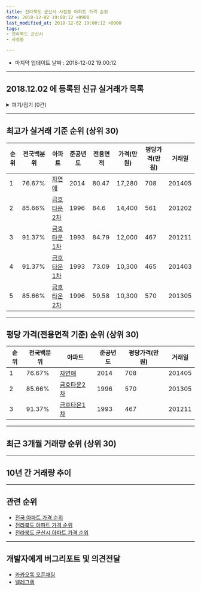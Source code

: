 ```yaml
---
title: 전라북도 군산시 사정동 아파트 가격 순위
date: 2018-12-02 19:00:12 +0900
last_modified_at: 2018-12-02 19:00:12 +0900
tags:
- 전라북도 군산시
- 사정동

---
```


* 마지막 업데이트 날짜 : 2018-12-02 19:00:12

---

## 2018.12.02 에 등록된 신규 실거래가 목록

<details>
<summary>펴기/접기 (0건)</summary>
<div markdown="1">

|아파트|전국백분위|준공년도|전용면적|가격(만원)|평당가격(만원)|거래일|
|---|---|---|---|---|---|---|
|없음|||||||


</div>
</details>

---

## 최고가 실거래 기준 순위 (상위 30)


|순위|전국백분위|아파트|준공년도|전용면적|가격(만원)|평당가격(만원)|거래일|
|---|---|---|---|---|---|---|---|
|1|76.67%|[자연애](https://search.naver.com/search.naver?query=%EC%A0%84%EB%9D%BC%EB%B6%81%EB%8F%84+%EA%B5%B0%EC%82%B0%EC%8B%9C+%EC%82%AC%EC%A0%95%EB%8F%99+%EC%9E%90%EC%97%B0%EC%95%A0)|2014|80.47|17,280|708|201405|
|2|85.66%|[금호타운2차](https://search.naver.com/search.naver?query=%EC%A0%84%EB%9D%BC%EB%B6%81%EB%8F%84+%EA%B5%B0%EC%82%B0%EC%8B%9C+%EC%82%AC%EC%A0%95%EB%8F%99+%EA%B8%88%ED%98%B8%ED%83%80%EC%9A%B42%EC%B0%A8)|1996|84.6|14,400|561|201202|
|3|91.37%|[금호타운1차](https://search.naver.com/search.naver?query=%EC%A0%84%EB%9D%BC%EB%B6%81%EB%8F%84+%EA%B5%B0%EC%82%B0%EC%8B%9C+%EC%82%AC%EC%A0%95%EB%8F%99+%EA%B8%88%ED%98%B8%ED%83%80%EC%9A%B41%EC%B0%A8)|1993|84.79|12,000|467|201211|
|4|91.37%|[금호타운1차](https://search.naver.com/search.naver?query=%EC%A0%84%EB%9D%BC%EB%B6%81%EB%8F%84+%EA%B5%B0%EC%82%B0%EC%8B%9C+%EC%82%AC%EC%A0%95%EB%8F%99+%EA%B8%88%ED%98%B8%ED%83%80%EC%9A%B41%EC%B0%A8)|1993|73.09|10,300|465|201403|
|5|85.66%|[금호타운2차](https://search.naver.com/search.naver?query=%EC%A0%84%EB%9D%BC%EB%B6%81%EB%8F%84+%EA%B5%B0%EC%82%B0%EC%8B%9C+%EC%82%AC%EC%A0%95%EB%8F%99+%EA%B8%88%ED%98%B8%ED%83%80%EC%9A%B42%EC%B0%A8)|1996|59.58|10,300|570|201305|


---

## 평당 가격(전용면적 기준) 순위 (상위 30)


|순위|전국백분위|아파트|준공년도|평당가격(만원)|거래일|
|---|---|---|---|---|---|
|1|76.67%|[자연애](https://search.naver.com/search.naver?query=%EC%A0%84%EB%9D%BC%EB%B6%81%EB%8F%84+%EA%B5%B0%EC%82%B0%EC%8B%9C+%EC%82%AC%EC%A0%95%EB%8F%99+%EC%9E%90%EC%97%B0%EC%95%A0)|2014|708|201405|
|2|85.66%|[금호타운2차](https://search.naver.com/search.naver?query=%EC%A0%84%EB%9D%BC%EB%B6%81%EB%8F%84+%EA%B5%B0%EC%82%B0%EC%8B%9C+%EC%82%AC%EC%A0%95%EB%8F%99+%EA%B8%88%ED%98%B8%ED%83%80%EC%9A%B42%EC%B0%A8)|1996|570|201305|
|3|91.37%|[금호타운1차](https://search.naver.com/search.naver?query=%EC%A0%84%EB%9D%BC%EB%B6%81%EB%8F%84+%EA%B5%B0%EC%82%B0%EC%8B%9C+%EC%82%AC%EC%A0%95%EB%8F%99+%EA%B8%88%ED%98%B8%ED%83%80%EC%9A%B41%EC%B0%A8)|1993|467|201211|


---

## 최근 3개월 거래량 순위 (상위 30)


<div style="width:100%;">
    <canvas id="deal_count_ranking" height="250"></canvas>
</div>


<script>
new Chart(document.getElementById("deal_count_ranking"), {
    type: 'horizontalBar',
    data: {
        labels: ['금호타운2차'],
        datasets: [{
            label: '실거래 수',
            data: [2],
            borderColor: "rgba(255, 0, 128, 1)",
            backgroundColor: "rgba(255, 0, 128, 0.5)",
            fill: false,
        }]
    },
    options: {
        responsive: true,
        title: {
            display: true,
            text: '최근 3개월 거래량 순위'
        },
        tooltips: {
            mode: 'index',
            intersect: false,
            callbacks: {
                title: function(tooltipItems, data) {
                    return "실거래 수:";
                },
                label: function(tooltipItem, data) {
                    return data.labels[tooltipItem.index] + ": " + tooltipItem.xLabel;
                }
            }
        },
        hover: {
            mode: 'nearest',
            intersect: true
        },
        scales: {
            xAxes: [{
                display: true,
                scaleLabel: {
                    display: true,
                    labelString: '실거래 수'
                },
                ticks: {
                    suggestedMin: 0,
                }
            }],
            yAxes: [{
                display: true,
                ticks: {
                    autoSkip: false,
                    callback: function(value, index, values) {
                        if (value.length > 15)
                            return value.substr(0, 13) + "...";
                        else
                            return value;
                    }
                },
                scaleLabel: {
                    display: false,
                }
            }]
        }
    }
});

</script>


---

## 10년 간 거래량 추이


<div style="width:100%;">
    <canvas id="deal_progress" height="250"></canvas>
</div>

<script>
new Chart(document.getElementById("deal_progress"), {
    type: 'line',
    data: {
        labels: ['200812','200901','200902','200903','200904','200905','200906','200907','200908','200909','200910','200911','200912','201001','201002','201003','201004','201005','201006','201007','201008','201009','201010','201011','201012','201101','201102','201103','201104','201105','201106','201107','201108','201109','201110','201111','201112','201201','201202','201203','201204','201205','201206','201207','201208','201209','201210','201211','201212','201301','201302','201303','201304','201305','201306','201307','201308','201309','201310','201311','201312','201401','201402','201403','201404','201405','201406','201407','201408','201409','201410','201411','201412','201501','201502','201503','201504','201505','201506','201507','201508','201509','201510','201511','201512','201601','201602','201603','201604','201605','201606','201607','201608','201609','201610','201611','201612','201701','201702','201703','201704','201705','201706','201707','201708','201709','201710','201711','201712','201801','201802','201803','201804','201805','201806','201807','201808','201809','201810','201811','201812'],
        datasets: [{
            label: '실거래 수',
            pointRadius: 1,
            data: [0, 1, 1, 1, 4, 0, 4, 3, 1, 2, 1, 1, 3, 3, 2, 6, 6, 3, 4, 4, 2, 3, 8, 4, 4, 5, 4, 5, 7, 7, 2, 4, 6, 6, 4, 3, 2, 2, 2, 1, 4, 4, 2, 1, 2, 3, 0, 4, 2, 0, 3, 3, 0, 3, 2, 4, 0, 2, 2, 1, 6, 4, 4, 2, 1, 5, 2, 5, 5, 6, 2, 2, 1, 4, 2, 10, 5, 3, 5, 0, 5, 5, 1, 1, 4, 3, 1, 3, 3, 1, 4, 2, 2, 2, 3, 1, 1, 2, 0, 1, 3, 4, 5, 0, 4, 2, 3, 2, 0, 0, 1, 2, 2, 1, 1, 1, 2, 1, 2, 0, 0],
            borderColor: "rgba(255, 201, 14, 1)",
            backgroundColor: "rgba(255, 201, 14, 0.5)",
            fill: true,
        }]
    },
    options: {
        responsive: true,
        title: {
            display: true,
            text: '10년간 거래량 추이'
        },
        tooltips: {
            mode: 'index',
            intersect: false,
        },
        hover: {
            mode: 'nearest',
            intersect: true
        },
        scales: {
            xAxes: [{
                display: true,
                scaleLabel: {
                    display: true,
                    labelString: '년/월'
                }
            }],
            yAxes: [{
                display: true,
                ticks: {
                    suggestedMin: 0,
                },
                scaleLabel: {
                    display: true,
                    labelString: '실거래 수'
                }
            }]
        }
    }
});

</script>


---

## 관련 순위

- [전국 아파트 가격 순위](https://inasie.github.io/apt-ranking/전국)
- [전라북도 아파트 가격 순위](https://inasie.github.io/apt-ranking/전라북도)
- [전라북도 군산시 아파트 가격 순위](https://inasie.github.io/apt-ranking/전라북도-군산시)


---

## 개발자에게 버그리포트 및 의견전달

- [카카오톡 오픈채팅](https://open.kakao.com/o/gLJUAP4)
- [텔레그램](https://t.me/inasie)

